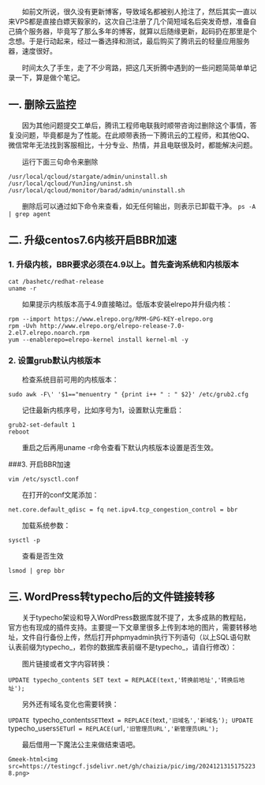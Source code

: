 &emsp;&emsp;如前文所说，很久没有更新博客，导致域名都被别人抢注了，然后其实一直以来VPS都是直接白嫖天毅家的，这次自己注册了几个简短域名后突发奇想，准备自己搞个服务器，毕竟写了那么多年的博客，就算以后随缘更新，起码扔在那里是个念想。于是行动起来，经过一番选择和测试，最后购买了腾讯云的轻量应用服务器，速度很好。

&emsp;&emsp;时间太久了手生，走了不少弯路，把这几天折腾中遇到的一些问题简简单单记录一下，算是做个笔记。

## 一. 删除云监控
&emsp;&emsp;因为其他问题提交工单后，腾讯工程师电联我时顺带咨询过删除这个事情，答复没问题，毕竟都是为了性能。在此顺带表扬一下腾讯云的工程师，和其他QQ、微信常年无法找到客服相比，十分专业、热情，并且电联很及时，都能解决问题。

&emsp;&emsp;运行下面三句命令来删除
```
/usr/local/qcloud/stargate/admin/uninstall.sh
/usr/local/qcloud/YunJing/uninst.sh
/usr/local/qcloud/monitor/barad/admin/uninstall.sh
```
&emsp;&emsp;删除后可以通过如下命令来查看，如无任何输出，则表示已卸载干净。
`ps -A | grep agent`

## 二. 升级centos7.6内核开启BBR加速
### 1. 升级内核，BBR要求必须在4.9以上。首先查询系统和内核版本
```
cat /bashetc/redhat-release
uname -r
```
&emsp;&emsp;如果提示内核版本高于4.9直接略过。低版本安装elrepo并升级内核：
```
rpm --import https://www.elrepo.org/RPM-GPG-KEY-elrepo.org
rpm -Uvh http://www.elrepo.org/elrepo-release-7.0-2.el7.elrepo.noarch.rpm
yum --enablerepo=elrepo-kernel install kernel-ml -y
```
### 2. 设置grub默认内核版本
&emsp;&emsp;检查系统目前可用的内核版本：

`sudo awk -F\' '$1=="menuentry " {print i++ " : " $2}' /etc/grub2.cfg`

&emsp;&emsp;记住最新内核序号，比如序号为1，设置默认完重启：
```
grub2-set-default 1
reboot
```
&emsp;&emsp;重启之后再用uname -r命令查看下默认内核版本设置是否生效。

###3. 开启BBR加速

`vim /etc/sysctl.conf`

&emsp;&emsp;在打开的conf文尾添加：

`net.core.default_qdisc = fq
net.ipv4.tcp_congestion_control = bbr`

&emsp;&emsp;加载系统参数：

`sysctl -p`

&emsp;&emsp;查看是否生效

`lsmod | grep bbr`

## 三. WordPress转typecho后的文件链接转移

&emsp;&emsp;关于typecho架设和导入WordPress数据库就不提了，太多成熟的教程贴，官方也有现成的插件支持。主要提一下文章里很多上传到本地的图片，需要转移地址，文件自行备份上传，然后打开phpmyadmin执行下列语句（以上SQL语句默认表前缀为typecho_，若你的数据库表前缀不是typecho_，请自行修改）：

&emsp;&emsp;图片链接或者文字内容转换：

`UPDATE typecho_contents SET text = REPLACE(text,'转换前地址','转换后地址');`

&emsp;&emsp;另外还有域名变化也需要转换：

`UPDATE `typecho_contents` SET `text` = REPLACE(`text`,'旧域名','新域名');
UPDATE `typecho_users` SET `url` = REPLACE(`url`,'旧管理员URL','新管理员URL');`

&emsp;&emsp;最后借用一下魔法公主来做结束语吧。

`Gmeek-html<img src=https://testingcf.jsdelivr.net/gh/chaizia/pic/img/20241213151752238.png>`

<!-- ##{"timestamp":1608344736}## -->
